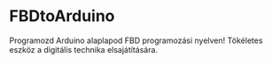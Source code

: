 # FBDtoArduino
Programozd Arduino alaplapod FBD programozási nyelven! Tökéletes eszköz a digitális technika elsajátítására.
